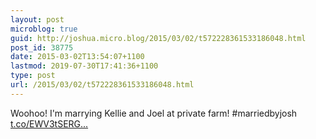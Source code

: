 ```yaml
---
layout: post
microblog: true
guid: http://joshua.micro.blog/2015/03/02/t572228361533186048.html
post_id: 38775
date: 2015-03-02T13:54:07+1100
lastmod: 2019-07-30T17:41:36+1100
type: post
url: /2015/03/02/t572228361533186048.html
---
```

Woohoo! I'm marrying Kellie and Joel at private farm! #marriedbyjosh [t.co/EWV3tSERG...](http://t.co/EWV3tSERGV)
